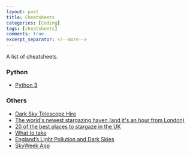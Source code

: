 ```yaml
---
layout: post
title: Cheatsheets
categories: [Coding]
tags: [cheatsheets]
comments: true
excerpt_separator: <!--more-->
---
```


A list of cheatsheets.

<!--more-->

### Python

* [Python 3](/assets/cheatsheets/mementopython3-english.pdf)


### Others

* [Dark Sky Telescope Hire](http://www.darkskytelescopehire.co.uk/telescopes-for-hire/southwest-uk-somerset-devon/)
* [The world's newest stargazing haven (and it's an hour from London)](http://www.telegraph.co.uk/travel/destinations/europe/united-kingdom/england/articles/south-downs-national-park-dark-skies-stargazing/)
* [20 of the best places to stargaze in the UK](https://www.theguardian.com/travel/2017/feb/15/best-places-to-stargaze-in-uk-dark-skies-festival-2017-national-parks)
* [What to take](http://gostargazing.co.uk/what-to-take-stargazing/)
* [England’s Light Pollution and Dark Skies](http://nightblight.cpre.org.uk/maps/)
* [SkyWeek App](https://itunes.apple.com/gb/app/s-t-skyweek/id398252674?mt=8)
